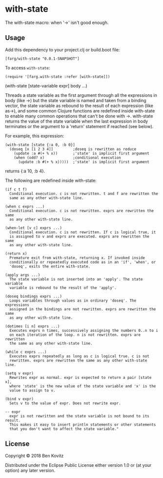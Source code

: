 # with-state

The with-state macro: when '->' isn't good enough.

## Usage

Add this dependency to your project.clj or build.boot file:

    [farg/with-state "0.0.1-SNAPSHOT"]

To access `with-state`:

    (require '[farg.with-state :refer [with-state]])

(with-state [state-variable expr]
  body ...)

Threads a state variable as the first argument through all the expressions
in body (like ->) but the state variable is named and taken from a binding
vector, the state variable as rebound to the result of each expression (like
as->), and some common Clojure functions are redefined inside with-state to
enable many common operations that can't be done with ->. with-state returns
the value of the state variable when the last expression in body terminates or
the argument to a 'return' statement if reached (see below).

For example, this expression:

    (with-state [state {:a 0, :b 0}]
      (doseq [x [1 2 3 4]]         ;doseq is rewritten as reduce
        (update :a #(+ % x))       ;'state' is implicit first argument
        (when (odd? x)             ;conditional execution
          (update :b #(+ % x)))))  ;'state' is implicit first argument

  returns {:a 10, :b 4}.

  The following are redefined inside with-state:

    (if c t f)
      Conditional execution. c is not rewritten. t and f are rewritten the
      same as any other with-state line.

    (when c exprs ...)
      Conditional execution. c is not rewritten. exprs are rewritten the same
      as any other with-state line.

    (when-let [v c] exprs ...)
      Conditional execution. c is not rewritten. If c is logical true, it
      is assigned to v and exprs are executed. exprs are rewritten the same
      as any other with-state line.

    (return x)
      Premature exit from with-state, returning x. If invoked inside
      conditionally or repeatedly executed code as in an 'if', 'when', or
      'doseq', exits the entire with-state.

    (apply args ...)
      The state variable is not inserted into an 'apply'. The state variable
      variable is rebound to the result of the 'apply'.

    (doseq bindings exprs ...)
      Loops variables through values as in ordinary 'doseq'. The expressions
      assigned in the bindings are not rewritten. exprs are rewritten the same
      as any other with-state line.

    (dotimes [i n] exprs ...)
      Executes exprs n times, successively assigning the numbers 0..n to i
      on each iteration of the loop. n is not rewritten. exprs are rewritten
      the same as any other with-state line.

    (while c exprs ...)
      Executes exprs repeatedly as long as c is logical true. c is not
      rewritten. exprs are rewritten the same as any other with-state line.

    (setq v expr)
      Rewrites expr as normal. expr is expected to return a pair [state x],
      where 'state' is the new value of the state variable and 'x' is the
      value to assign to v.

    (bind v expr)
      Sets v to the value of expr. Does not rewrite expr.

    -- expr
      expr is not rewritten and the state variable is not bound to its result.
      This makes it easy to insert println statements or other statements
      that you don't want to affect the state variable."

## License

Copyright © 2018 Ben Kovitz

Distributed under the Eclipse Public License either version 1.0 or (at
your option) any later version.
